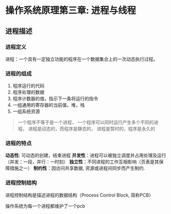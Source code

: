 # 操作系统原理第三章: 进程与线程
## 进程描述
### 进程定义
进程：一个具有一定独立功能的程序在一个数据集合上的一次动态执行过程。
### 进程的组成
1. 程序运行的代码
2. 程序处理的数据
3. 程序计数器的值，指示下一条将运行的指令
4. 一组通用的寄存器的当前值，堆，栈
5. 一组系统资源

> 一个程序不等于是一个进程，
> 一个程序可以同时运行产生多个不同的进程，
> 进程是动态的，而程序是静态的，
> 进程是暂时的，程序是永久的

### 进程的特点
**动态性**: 可动态的创建，结束进程
**并发性**：进程可以被独立调度并占用处理及运行（并发：一段，并行：一时刻）
**独立性**：不同进程的工作互相影响（页表是其保障措施之一）
**制约性**：因访问共享数据, 资源或进程间同步而产生制约.

### 进程控制结构
进程控制结构是描述进程的数据结构（Process Control Block, 简称PCB）

操作系统为每一个进程都维护了一个pcb
